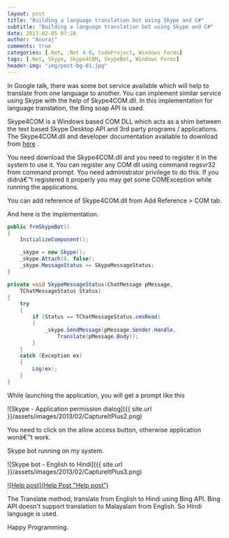 ```yaml
---
layout: post
title: "Building a language translation bot using Skype and C#"
subtitle: "Building a language translation bot using Skype and C#"
date: 2013-02-05 07:28
author: "Anuraj"
comments: true
categories: [.Net, .Net 4.0, CodeProject, Windows Forms]
tags: [.Net, Skype, Skype4COM, SkypeBot, Windows Forms]
header-img: "img/post-bg-01.jpg"
---
```



In Google talk, there was some bot service available which will help to translate from one language to another.  You can implement similar service using Skype with the help of Skype4COM.dll. In this implementation for language translation, the Bing soap API is used.  

Skype4COM is a Windows based COM DLL which acts as a shim between the text based Skype Desktop API and 3rd party programs / applications.  The Skype4COM.dll and developer documentation available to download from [here](http://developer.skype.com/accessories) .

You need download the Skype4COM.dll and you need to register it in the system to use it. You can register any COM dll using command regsvr32 from command prompt. You need administrator privilege to do this. If you didnâ€™t registered it properly you may get some COMException while running the applications.

You can add reference of Skype4COM.dll from Add Reference > COM tab.

And here is the implementation.

```csharp
public frmSkypeBot()
{
    InitializeComponent();

    _skype = new Skype();
    _skype.Attach(8, false);
    _skype.MessageStatus += SkypeMessageStatus;
}

private void SkypeMessageStatus(ChatMessage pMessage, 
    TChatMessageStatus Status)
{
    try
    {
        if (Status == TChatMessageStatus.cmsRead)
        {
            _skype.SendMessage(pMessage.Sender.Handle, 
                Translate(pMessage.Body));
        }
    }
    catch (Exception ex)
    {
        Log(ex);
    }
}
```

While launching the application, you will get a prompt like this

![Skype - Application permission dialog]({{ site.url }}/assets/images/2013/02/CaptureItPlus2.png)

You need to click on the allow access button, otherwise application wonâ€™t work.

Skype bot running on my system.

![Skype bot - English to Hindi]({{ site.url }}/assets/images/2013/02/CaptureItPlus3.png)

[![Help post](Help Post "Help post")](https://formspree.io/static/img/logo.png "Help post")

The Translate method, translate from English to Hindi using Bing API. Bing API doesn't support translation to Malayalam from English. So Hindi language is used.

Happy Programming.
